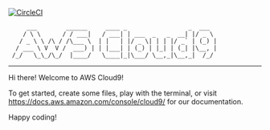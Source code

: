 [![CircleCI](https://dl.circleci.com/status-badge/img/gh/Behordeun/ALX_T_Cloud_DevOps_Project_4/tree/main.svg?style=svg)](https://dl.circleci.com/status-badge/redirect/gh/Behordeun/ALX_T_Cloud_DevOps_Project_4/tree/main)


         ___        ______     ____ _                 _  ___  
        / \ \      / / ___|   / ___| | ___  _   _  __| |/ _ \ 
       / _ \ \ /\ / /\___ \  | |   | |/ _ \| | | |/ _` | (_) |
      / ___ \ V  V /  ___) | | |___| | (_) | |_| | (_| |\__, |
     /_/   \_\_/\_/  |____/   \____|_|\___/ \__,_|\__,_|  /_/ 
 ----------------------------------------------------------------- 


Hi there! Welcome to AWS Cloud9!

To get started, create some files, play with the terminal,
or visit https://docs.aws.amazon.com/console/cloud9/ for our documentation.

Happy coding!

